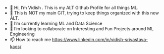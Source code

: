 - 👋 Hi, I’m Vidish . This is my ALT Github Profile for all things ML.
- 👀 This is NOT my main GIT, trying to keep things organized with this new ALT.
- 🌱 I’m currently learning ML and Data Science
- 💞️ I’m looking to collaborate on Interesting and Fun Projects around ML Engineering
- 📫 How to reach me https://www.linkedin.com/in/vidish-srivastava-kaos/

<!---
ulolol/ulolol is a ✨ special ✨ repository because its `README.md` (this file) appears on your GitHub profile.
You can click the Preview link to take a look at your changes.
--->
